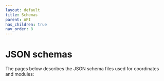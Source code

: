 ```yaml
---
layout: default
title: Schemas
parent: API
has_children: true
nav_order: 8
---
```

# JSON schemas

The pages below describes the JSON schema files used for coordinates and modules:
